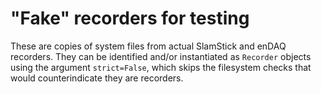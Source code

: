 # "Fake" recorders for testing

These are copies of system files from actual SlamStick and enDAQ recorders.
They can be identified and/or instantiated as `Recorder` objects using the
argument `strict=False`, which skips the filesystem checks that would
counterindicate they are recorders.
